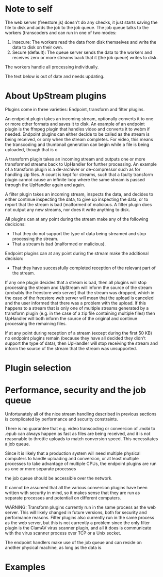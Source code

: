 # Note to self #

The web server (freestore.js) doesn't do any checks, it just starts saving the file to disk and adds the job to the job queue.
The job queue talks to the workers (transcoders and can run in one of two modes:

  1. Insecure: The workers read the data from disk themselves and write the data to disk on their own.
  2. Secure (default): The queue server sends the data to the workers
                       and receives zero or more streams back that it (the job queue) writes to disk.

The workers handle all processing individually.

The text below is out of date and needs updating.


# About UpStream plugins #

Plugins come in three varieties: Endpoint, transform and filter plugins.

An endpoint plugin takes an incoming stream, optionally converts it to one or more other formats and saves it to disk.
An example of an endpoint plugin is the ffmpeg plugin that handles video and converts it to webm if needed.
Endpoint plugins can either decide to be called as the stream is being received, or only when the stream completes.
For video, this means the transcoding and thumbnail generation can begin while a file is being uploaded,
though that is o

A transform plugin takes an incoming stream and outputs one or more transformed streams back to UpHandler for further processing.
An example of a transform plugin is a de-archiver or de-compressor such as for handling zip files.
A count is kept for streams, such that a faulty transform plugin cannot cause an infinite loop where the same stream is 
passed through the UpHandler again and again.

A filter plugin takes an incoming stream, inspects the data, and decides to either continue inspecting the data,
to give up inspecting the data, or to report that the stream is bad (malformed of malicious.
A filter plugin does not output any new streams, nor does it write anything to disk. 

All plugins can at any point during the stream make any of the following decicions:

* That they do not support the type of data being streamed and stop processing the stream.
* That a stream is bad (malformed or malicious).

Endpoint plugins can at any point during the stream make the additional decision:

* That they have successfully completed reception of the relevant part of the stream.

If any one plugin decides that a stream is bad, then all plugins will stop processing the stream and UpStream will inform 
the source of the stream (probably the freestore web server) that the stream was dropped, which in the case of the
freestore web server will mean that the upload is canceled and the user informed that there was a problem with the upload.
If this happens to a stream that is only one of multiple streams generated by a transform plugin (e.g. in the case of a
zip file containing multiple files) then UpHandler will both inform the source of the original and continue processing
the remaining files.

If at any point during reception of a stream (except during the first 50 KB) no endpoint plugins remain 
(because they have all decided they didn't support the type of data), then UpHandler will stop receiving the stream 
and inform the source of the stream that the stream was unsupported.

# Plugin selection #


# Performance, security and the job queue #

Unfortunately all of the nice stream handling described in previous sections is complicated by performance and 
security constraints. 

There is no guarantee that e.g. video transcoding or conversion of .mobi to .epub can always happen as fast as files 
are being received, and it is not reasonable to throttle uploads to match conversion speed. This necessitates a job queue.

Since it is likely that a production system will need multiple physical computers to handle uploading and conversion, 
or at least multiple processes to take advantage of multiple CPUs, the endpoint plugins are run as one or more separate
processes 

the job queue should be accessible over the network.

It cannot be assumed that all the various conversion plugins have been written with security in mind, 
so it makes sense that they are run as separate processes and potentiall on different computers.

WARNING: Transform plugins currently run in the same process as the web server.
This will likely changed in future versions, both for security and performance reasons.
Filter plugins also currently run in the same process as the web server, but this is not currently a problem
since the only filter plugin is the ClamAV virus scanner plugin, and all it does is communicate with the virus
scanner process over TCP or a Unix socket.



The endpoint handlers make use of the job queue and can reside on another physical machine, as long as the data is 


# Examples #


